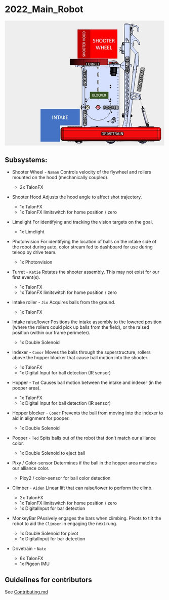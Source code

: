 # 2022_Main_Robot

![image](images/robot.jpg)

## Subsystems:

* Shooter Wheel - `Naman`
  Controls velocity of the flywheel and rollers mounted on the hood (mechanically coupled).

  * 2x TalonFX
* Shooter Hood
  Adjusts the hood angle to affect shot trajectory.

  * 1x TalonFX
  * 1x TalonFX limitswitch for home position / zero
* Limelight
  For identifying and tracking the vision targets on the goal.

  * 1x Limelight
* Photonvision
  For identifying the location of balls on the intake side of the robot during auto, color stream fed to dashboard for use during teleop by drive team.

  * 1x Photonvision
* Turret - `Katie`
  Rotates the shooter assembly. This may not exist for our first event(s).

  * 1x TalonFX
  * 1x TalonFX limitswitch for home position / zero
* Intake roller - `Jio`
  Acquires balls from the ground.

  * 1x TalonFX
* Intake raise/lower
  Positions the intake assembly to the lowered position (where the rollers could pick up balls from the field),
  or the raised position (within our frame perimeter).

  * 1x Double Solenoid
* Indexer - `Conor`
  Moves the balls through the superstructure, rollers above the hopper blocker that cause ball motion into the shooter.

  * 1x TalonFX
  * 1x Digital Input for ball detection (IR sensor)
* Hopper - `Ted`
  Causes ball motion between the intake and indexer (in the pooper area).

  * 1x TalonFX
  * 1x Digital Input for ball detection (IR sensor)
* Hopper blocker - `Conor`
  Prevents the ball from moving into the indexer to aid in alignment for pooper.

  * 1x Double Solenoid
* Pooper - `Ted`
  Spits balls out of the robot that don't match our alliance color.

  * 1x Double Solenoid to eject ball
* Pixy / Color-sensor
  Determines if the ball in the hopper area matches our alliance color.

  * Pixy2 / color-sensor for ball color detection
* Climber - `Aiden`
  Linear lift that can raise/lower to perform the climb.

  * 2x TalonFX
  * 1x TalonFX limitswitch for home position / zero
  * 1x DigitalInput for bar detection
* MonkeyBar
  PAssively engages the bars when climbing. Pivots to tilt the robot to aid the `Climber` in engaging the next rung.

  * 1x Double Solenoid for pivot
  * 1x DigitalInput for bar detection
* Drivetrain - `Nate`
  * 6x TalonFX
  * 1x Pigeon IMU

## Guidelines for contributors

See [Contributing.md](/CONTRIBUTING.md)
